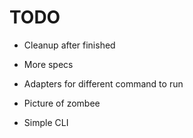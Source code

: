 TODO
========
- Cleanup after finished
- More specs
- Adapters for different command to run
- Picture of zombee

- Simple  CLI
